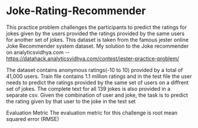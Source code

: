 # Joke-Rating-Recommender

This practice problem challenges the participants to predict the ratings for jokes given by the users provided the ratings provided by the same users for another set of jokes. This dataset is taken from the famous jester online Joke Recommender system dataset.
My solution to the Joke recommender on analyticsvidhya.com -- https://datahack.analyticsvidhya.com/contest/jester-practice-problem/

The dataset contains anonymous ratings(-10 to 10) provided by a total of 41,000 users. Train file contains 1.1 million ratings and in the test file the user needs to predict the ratings provided by the same set of users on a diffrent set of jokes. The complete text for all 139 jokes is also provided in a separate csv. Given the combination of user and joke, the task is to predict the rating given by that user to the joke in the test set

Evaluation Metric
The evaluation metric for this challenge is root mean squared error (RMSE)
